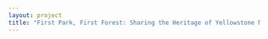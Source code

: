```yaml
--- 
layout: project 
title: "First Park, First Forest: Sharing the Heritage of Yellowstone National Park and Shoshone National Forest with the World" 
---
```



